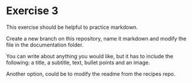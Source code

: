 # Exercise 3
This exercise should be helpful to practice markdown. 

Create a new branch on this repository, name it markdown and modify the file in the documentation folder. 

You can write about anything you would like, but it has to include the following: a title, a subtitle, text, bullet points and an image.

Another option, could be to modify the readme from the recipes repo.  

[tag]:#(documentation)

